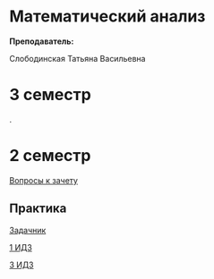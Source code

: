 # Математический анализ

**Преподаватель:**

Слободинская Татьяна Васильевна

# 3 семестр

.

# 2 семестр

[Вопросы к зачету](https://github.com/DMN902/SpbGTI/blob/main/File/Math/Матан_зачет.pdf)

## Практика

[Задачник](https://github.com/DMN902/SpbGTI/blob/main/File/Math/berman.pdf)

[1 ИДЗ](https://github.com/DMN902/SpbGTI/blob/main/File/Math/ИДЗ-1.pdf)

[3 ИДЗ](https://github.com/DMN902/SpbGTI/blob/main/File/Math/Image%20to%20PDF%2020230430%2023.19.50.pdf)
